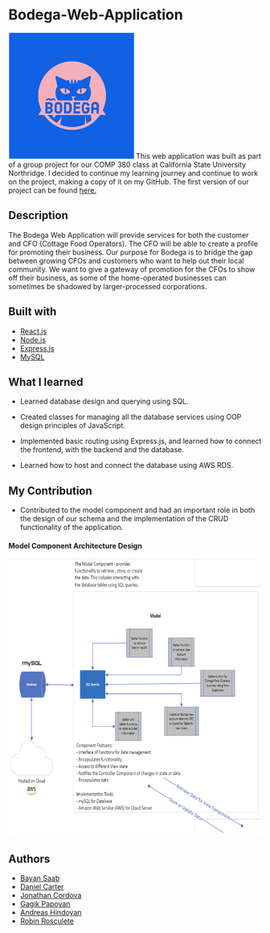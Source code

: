 # Bodega-Web-Application
 <img src="https://github.com/RobinRosculete/Bodega-Web-Application/blob/main/client/src/components/header/BodegaCat.jpg" width="250" height = "250">
This web application was built as part of a group project for our COMP 380 class at California State University Northridge. I decided to continue my learning journey and continue to work on the project, making a copy of it on my GitHub. The first version of our project can be found <a href="https://github.com/southwatertribe/thebodegateam"> here. </a> 


## Description
The Bodega Web Application will provide services for both the customer and CFO (Cottage Food Operators). The CFO will be able to create a profile for promoting their business. Our purpose for Bodega is to bridge the gap between growing CFOs and customers who want to help out their local community. We want to give a gateway of promotion for the CFOs to show off their business, as some of the home-operated businesses can sometimes be shadowed by larger-processed corporations.

## Built with

* [React.js](https://reactjs.org/)
* [Node.js](https://nodejs.org/en/)
* [Express.js](https://expressjs.com/)
* [MySQL](https://www.mysql.com/)

## What I learned

* Learned database design and querying using SQL.

* Created classes for managing all the database services using OOP design principles of JavaScript. 

* Implemented basic routing using Express.js, and learned how to connect the frontend, with the backend and the database.

* Learned how to host and connect the database using AWS RDS.

## My Contribution
* Contributed to the model component and had an important role in both the design of our schema and the implementation of the CRUD functionality of the application. 

#### Model Component Architecture Design

<img src="https://github.com/RobinRosculete/Bodega-Web-Application/blob/main/Images/ARCH%20Design.png" width="800" height = "550" >

## Authors

* [Bayan Saab](https://github.com/Bayans90)
* [Daniel Carter](https://github.com/southwatertribe)
* [Jonathan Cordova](https://github.com/cordova-jon1618)
* [Gagik Papoyan](https://github.com/Gago-H)
* [Andreas Hindoyan](https://github.com/AndoHopar)
* [Robin Rosculete](https://github.com/RobinRosculete)
